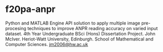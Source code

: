 # f20pa-anpr


Python and MATLAB Engine API solution to apply multiple image pre-procesing techniques to improve ANPR reading accuracy on varied input dataset.
4th Year Undergraduate BSci (Hons) Dissertation Project. John McIver. Heriot-Watt University, Edinburgh. School of Mathematical and Computer Sciences. jm2006@hw.ac.uk
